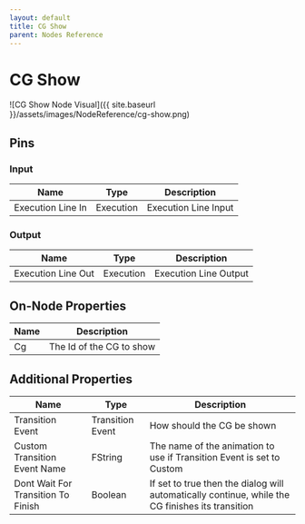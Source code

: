 ```yaml
---
layout: default
title: CG Show
parent: Nodes Reference
---
```

# CG Show

![CG Show Node Visual]({{ site.baseurl }}/assets/images/NodeReference/cg-show.png)

## Pins

### Input

| Name | Type | Description |
| --- | --- | --- |
| Execution Line In | Execution | Execution Line Input |

### Output

| Name | Type | Description |
| --- | --- | --- |
| Execution Line Out | Execution | Execution Line Output |

## On-Node Properties

| Name | Description |
| --- | --- |
| Cg | The Id of the CG to show |

## Additional Properties

| Name | Type | Description |
| --- | --- | --- |
| Transition Event | Transition Event | How should the CG be shown |
| Custom Transition Event Name | FString | The name of the animation to use if Transition Event is set to Custom |
| Dont Wait For Transition To Finish | Boolean | If set to true then the dialog will automatically continue, while the CG finishes its transition |